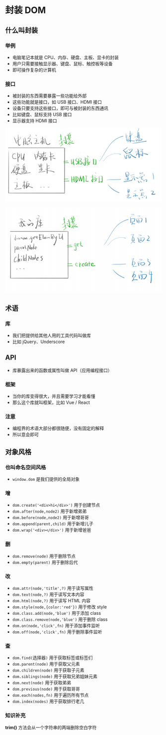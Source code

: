 # 封装 DOM

## 什么叫封装

### 举例

* 电脑笔记本就是 CPU、内存、硬盘、主板、显卡的封装
* 用户只需要接触显示器、键盘、鼠标、触控板等设备
* 即可操作复杂的计算机

### 接口

* 被封装的东西需要暴露一些功能给外部
* 这些功能就是接口，如 USB 接口、HDMI 接口
* 设备只要支持这些接口，即可与被封装的东西通讯
* 比如键盘、鼠标支持 USB 接口
* 显示器支持 HDMI 接口

![image](../images4/106/01.PNG)



![image](../images4/106/02.PNG)

## 术语

### 库

* 我们把提供给其他人用的工具代码叫做库
* 比如 jQuery、Underscore

## API

* 库暴露出来的函数或属性叫做 API（应用编程接口）

### 框架

* 当你的库变得很大，并且需要学习才能看懂
* 那么这个库就叫框架，比如 Vue / React

### 注意

* 编程界的术语大部分都很随便，没有固定的解释
* 所以意会即可



## 对象风格

### 也叫命名空间风格

* `window.dom` 是我们提供的全局对象

### 增

* `dom.create('<div>hi</div>')` 用于创建节点
* `dom.after(node,node2)` 用于新增弟弟
* `dom.before(node,node2)` 用于新增哥哥
* `dom.append(parent,child)` 用于新增儿子
* `dom.wrap('<div></div>')` 用于新增爸爸

### 删

* `dom.remove(node)` 用于删除节点
* `dom.empty(parent)` 用于删除后代

### 改

* `dom.attr(node,'title',?)`  用于读写属性
* `dom.text(node,?)` 用于读写文本内容
* `dom.html(node,?)` 用于读写 HTML 内容
* `dom.style(node,{color:'red'})` 用于修改 style
* `dom.class.add(node,'blue')` 用于添加 class
* `dom.class.remove(node,'blue')` 用于删除 class
* `dom.on(node,'click',fn)` 用于添加事件监听
* `dom.off(node,'click',fn)` 用于删除事件监听

### 查

* `dom.find(`选择器`)` 用于获取标签或标签们
* `dom.parent(node)` 用于获取父元素
* `dom.children(node)` 用于获取子元素
* `dom.siblings(node)` 用于获取兄弟姐妹元素
* `dom.next(node)` 用于获取弟弟
* `dom.previous(node)` 用于获取哥哥
* `dom.each(nodes,fn)` 用于遍历所有节点
* `dom.index(nodes)` 用于获取排行老几

### 知识补充

**trim()** 方法会从一个字符串的两端删除空白字符

























